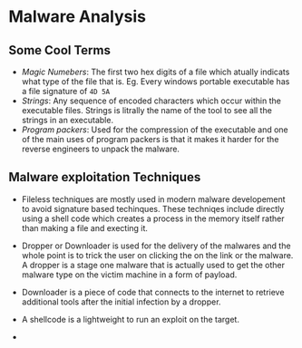 # Malware Analysis


## Some Cool Terms

* *Magic Numebers*: The first two hex digits of a file which atually indicats what type of the file that is. Eg. Every windows portable executable has a file signature of `4D 5A` 
* *Strings*: Any sequence of encoded characters which occur within the executable files. Strings is litrally the name of the tool to see all the strings in an executable.
* *Program packers*: Used for the compression of the executable and one of the main uses of program packers is that it makes it harder for the reverse engineers to unpack the malware. 

## Malware exploitation Techniques

* Fileless techniques are mostly used in modern malware developement to avoid signature based techinques. These techniqes include directly using a shell code which creates a process in the memory itself rather than making a file and execting it.

* Dropper or Downloader is used for the delivery of the malwares and the whole point is to trick the user on clicking the on the link or the malware. A dropper is a stage one malware that is actually used to get the other malware type on the victim machine in a form of payload. 

* Downloader is a piece of code that connects to the internet to retrieve additional tools after the initial infection by a dropper. 

* A shellcode is a lightweight to run an exploit on the target.

* 